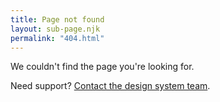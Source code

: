 ```yaml
---
title: Page not found
layout: sub-page.njk
permalink: "404.html"
---
```


We couldn't find the page you're looking for.

Need support? <a href="/support/#contact-us">Contact the design system team</a>.

<img src="/static/images/not-found.png" alt="" class="not-found-image">
